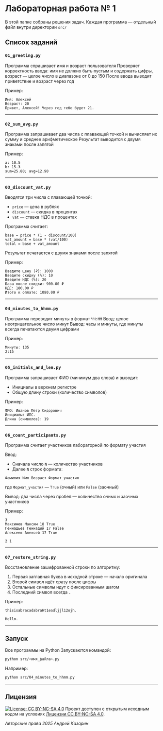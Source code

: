 # Лабораторная работа № 1

В этой папке собраны решения задач. Каждая программа — отдельный файл внутри директории `src/`

## Список заданий

### `01_greeting.py`

Программа спрашивает имя и возраст пользователя
Проверяет корректность ввода: имя не должно быть пустым и содержать цифры, возраст — целое число в диапазоне от 0 до 150
После ввода выводит приветствие и возраст через год

Пример:

```
Имя: Алексей
Возраст: 20
Привет, Алексей! Через год тебе будет 21.
```

---

### `02_sum_avg.py`

Программа запрашивает два числа с плавающей точкой и вычисляет их сумму и среднее арифметическое
Результат выводится с двумя знаками после запятой

Пример:

```
a: 10.5
b: 15.3
sum=25.80; avg=12.90
```

---

### `03_discount_vat.py`

Вводятся три числа с плавающей точкой:

- `price` — цена в рублях
- `discount` — скидка в процентах
- `vat` — ставка НДС в процентах

Программа считает:

```
base = price * (1 - discount/100)
vat_amount = base * (vat/100)
total = base + vat_amount
```

Результат печатается с двумя знаками после запятой

Пример:

```
Введите цену (₽): 1000
Введите скидку (%): 10
Введите НДС (%): 20
База после скидки: 900.00 ₽
НДС: 180.00 ₽
Итого к оплате: 1080.00 ₽
```

---

### `04_minutes_to_hhmm.py`

Программа переводит минуты в формат `ЧЧ:ММ`
Ввод: целое неотрицательное число минут
Вывод: часы и минуты, где минуты всегда печатаются двумя цифрами

Пример:

```
Минуты: 135
2:15
```

---

### `05_initials_and_len.py`

Программа запрашивает ФИО (минимум два слова) и выводит:

- Инициалы в верхнем регистре
- Общую длину строки (количество символов)

Пример:

```
ФИО: Иванов Петр Сидорович
Инициалы: ИПС.
Длина (символов): 19
```

---

### `06_count_participants.py`

Программа считает участников лабораторной по формату участия

Ввод:

- Сначала число `N` — количество участников
- Далее `N` строк формата:

```
Фамилия Имя Возраст Формат_участия
```

где `Формат_участия` — `True` (очный) или `False` (заочный)

Вывод: два числа через пробел — количество очных и заочных участников

Пример:

```
3
Максимов Максим 18 True
Геннадьев Геннадий 17 False
Алексеев Алексей 17 True
```

```
2 1
```

---

### `07_restore_string.py`

Восстановление зашифрованной строки по алгоритму:

1. Первая заглавная буква в исходной строке — начало оригинала
2. Второй символ идёт сразу после цифры
3. Остальные символы идут с фиксированным шагом
4. Последний символ всегда `.`

Пример:

```
thisisabracadabraHt1eadljjl12ojh.
```

```
Hello.
```

---

## Запуск

Все программы на Python
Запускаются командой:

```bash
python src/<имя_файла>.py
```

Например:

```bash
python src/04_minutes_to_hhmm.py
```

---

## Лицензия <a name="license"></a>

[![License: CC BY-NC-SA 4.0](https://licensebuttons.net/l/by-nc-sa/4.0/80x15.png)](https://creativecommons.org/licenses/by-nc-sa/4.0/)
Проект доступен с открытым исходным кодом на условиях [Лицензии CC BY-NC-SA 4.0](./LICENSE).

_Авторские права 2025 Андрей Казарин_
